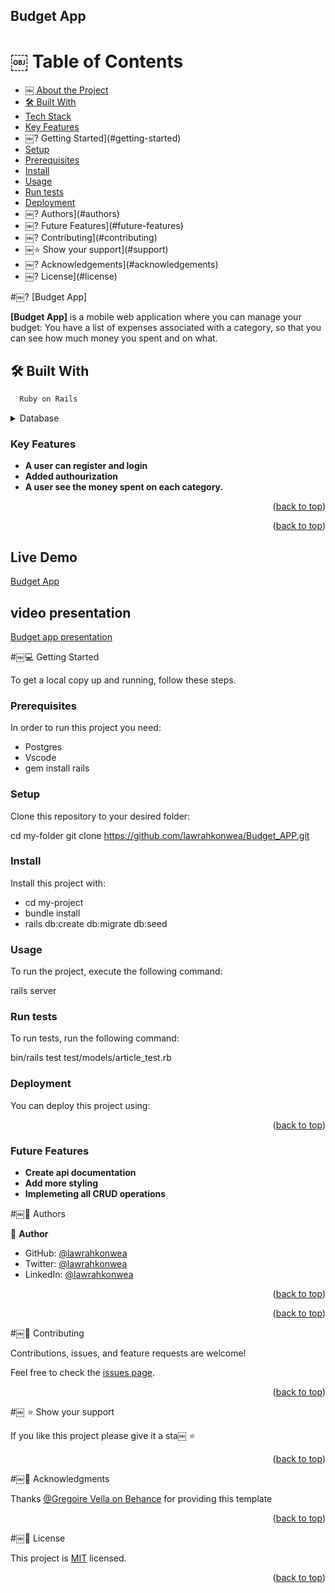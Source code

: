 ## Budget App

<a name="readme-top"></a>

# ￼ Table of Contents

- [￼ About the Project](#about-project)
- [🛠 Built With](#built-with)
- [Tech Stack](#tech-stack)
- [Key Features](#key-features)
- ￼? Getting Started](#getting-started)
- [Setup](#setup)
- [Prerequisites](#prerequisites)
- [Install](#install)
- [Usage](#usage)
- [Run tests](#run-tests)
- [Deployment](#triangular_flag_on_post-deployment)
- ￼? Authors](#authors)
- ￼? Future Features](#future-features)
- ￼? Contributing](#contributing)
- ￼⭐️ Show your support](#support)
- ￼? Acknowledgements](#acknowledgements)
- ￼? License](#license)


#￼? [Budget App] <a name="about-project"></a>


**[Budget App]** is a mobile web application where you can manage your budget: You have a list of expenses associated with a category, so that you can see how much money you spent and on what.

## 🛠 Built With <a name="built-with"></a>
```sh
  Ruby on Rails
```


<details>
<summary>Database</summary>
  <ul>
    <li><a href="https://www.postgresql.org/">PostgreSQL</a></li>
  </ul>
</details>


### Key Features <a name="key-features"></a>

- **A user can register and login**
- **Added authourization**
- **A user see the money spent on each category.**

<p align="right">(<a href="#readme-top">back to top</a>)</p>

<p align="right">(<a href="#readme-top">back to top</a>)</p>

## Live Demo

[Budget App](https://budget-tracker-7y1z.onrender.com/)

## video presentation

[Budget app presentation](https://drive.google.com/drive/u/0/folders/10GOezSE97aAs6hhfqIpvwoYU17oZrQ47)


#￼💻 Getting Started <a name="getting-started"></a>


To get a local copy up and running, follow these steps.

### Prerequisites

In order to run this project you need:
 <ul>
   <li>Postgres</li>
   <li>Vscode</li>
   <li>gem install rails</li>
 </ul>

### Setup

Clone this repository to your desired folder:

 cd my-folder
  git clone https://github.com/lawrahkonwea/Budget_APP.git
### Install

Install this project with:

 <ul>
   <li>cd my-project</li>
  <li>bundle install</li>
  <li>rails db:create db:migrate db:seed</li>
 </ul>

### Usage

To run the project, execute the following command:

  rails server

### Run tests

To run tests, run the following command:

  bin/rails test test/models/article_test.rb


### Deployment

You can deploy this project using:

<!--
Example:

```sh

```
 -->

<p align="right">(<a href="#readme-top">back to top</a>)</p>

### Future Features <a name="key-features"></a>

- **Create api documentation**
- **Add more styling**
- **Implemeting all CRUD operations**


#￼👥 Authors <a name="author"></a>


👤 **Author**

- GitHub: [@lawrahkonwea](https://github.com/lawrahkonwea)
- Twitter: [@lawrahkonwea](https://twitter.com/lawrah_xo)
- LinkedIn: [@lawrahkonwea](https://www.linkedin.com/in/amaka-laura-konwea)


<p align="right">(<a href="#readme-top">back to top</a>)</p>


<p align="right">(<a href="#readme-top">back to top</a>)</p>


#￼🤝 Contributing <a name="contributing"></a>

Contributions, issues, and feature requests are welcome!

Feel free to check the [issues page](../../issues/).

<p align="right">(<a href="#readme-top">back to top</a>)</p>


#￼ ⭐️ Show your support <a name="support"></a>


If you like this project please give it a sta￼ ⭐️

<p align="right">(<a href="#readme-top">back to top</a>)</p>


#￼🙏 Acknowledgments <a name="acknowledgements"></a>


Thanks [@Gregoire Vella on Behance](https://www.behance.net/gregoirevella) for providing this template

<p align="right">(<a href="#readme-top">back to top</a>)</p>



#￼📝 License <a name="license"></a>

This project is [MIT](./LICENSE) licensed.

<p align="right">(<a href="#readme-top">back to top</a>)</p>
